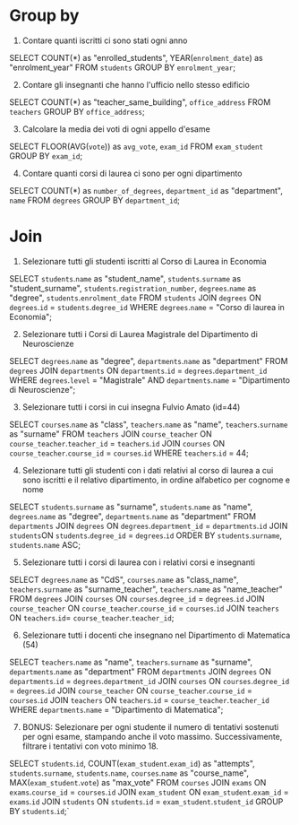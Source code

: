 # Group by

1. Contare quanti iscritti ci sono stati ogni anno

SELECT COUNT(*) as "enrolled_students", YEAR(`enrolment_date`) as "enrolment_year"
FROM `students`
GROUP BY `enrolment_year`;

2. Contare gli insegnanti che hanno l'ufficio nello stesso edificio

SELECT COUNT(*) as "teacher_same_building", `office_address`
FROM `teachers`
GROUP BY `office_address`;

3. Calcolare la media dei voti di ogni appello d'esame

SELECT FLOOR(AVG(`vote`)) as `avg_vote`, `exam_id`
FROM `exam_student`
GROUP BY `exam_id`;

4. Contare quanti corsi di laurea ci sono per ogni dipartimento

SELECT COUNT(*) as `number_of_degrees`, `department_id` as "department", `name`
FROM `degrees`
GROUP BY `department_id`;

# Join

1. Selezionare tutti gli studenti iscritti al Corso di Laurea in Economia

SELECT `students`.`name` as "student_name", `students`.`surname` as "student_surname", `students`.`registration_number`, `degrees`.`name` as "degree", `students`.`enrolment_date`
FROM `students`
JOIN `degrees` ON `degrees`.`id` = `students`.`degree_id`
WHERE `degrees`.`name` = "Corso di laurea in Economia";

2. Selezionare tutti i Corsi di Laurea Magistrale del Dipartimento di
Neuroscienze

SELECT `degrees`.`name` as "degree", `departments`.`name` as "department"
FROM `degrees`
JOIN `departments` ON `departments`.`id` = `degrees`.`department_id`
WHERE `degrees`.`level` = "Magistrale" AND `departments`.`name` = "Dipartimento di Neuroscienze";

3. Selezionare tutti i corsi in cui insegna Fulvio Amato (id=44)

SELECT `courses`.`name` as "class", `teachers`.`name` as "name", `teachers`.`surname` as "surname"
FROM `teachers`
JOIN `course_teacher` ON `course_teacher`.`teacher_id` = `teachers`.`id`
JOIN `courses` ON `course_teacher`.`course_id` = `courses`.`id`
WHERE `teachers`.`id` = 44;

4. Selezionare tutti gli studenti con i dati relativi al corso di laurea a cui
sono iscritti e il relativo dipartimento, in ordine alfabetico per cognome e
nome

SELECT `students`.`surname` as "surname", `students`.`name` as "name", `degrees`.`name` as "degree", `departments`.`name` as "department"
FROM `departments`
JOIN `degrees` ON `degrees`.`department_id` = `departments`.`id`
JOIN `students`ON `students`.`degree_id` = `degrees`.`id`
ORDER BY `students`.`surname`, `students`.`name` ASC;

5. Selezionare tutti i corsi di laurea con i relativi corsi e insegnanti <!-- chiedere -->

SELECT `degrees`.`name` as "CdS", `courses`.`name` as "class_name", `teachers`.`surname` as "surname_teacher", `teachers`.`name` as "name_teacher"
FROM `degrees`
JOIN `courses` ON `courses`.`degree_id` = `degrees`.`id`
JOIN `course_teacher` ON `course_teacher`.`course_id` = `courses`.`id` 
JOIN `teachers` ON `teachers`.`id`= `course_teacher`.`teacher_id`;

6. Selezionare tutti i docenti che insegnano nel Dipartimento di
Matematica (54)

SELECT `teachers`.`name` as "name", `teachers`.`surname`  as "surname", `departments`.`name` as "department"
FROM `departments`
JOIN `degrees` ON `departments`.`id` = `degrees`.`department_id`
JOIN `courses` ON `courses`.`degree_id` = `degrees`.`id`
JOIN `course_teacher` ON `course_teacher`.`course_id` = `courses`.`id`
JOIN `teachers` ON `teachers`.`id` = `course_teacher`.`teacher_id`
WHERE `departments`.`name` = "Dipartimento di Matematica";

7. BONUS: Selezionare per ogni studente il numero di tentativi sostenuti
per ogni esame, stampando anche il voto massimo. Successivamente,
filtrare i tentativi con voto minimo 18.

SELECT `students`.`id`, COUNT(`exam_student`.`exam_id`) as "attempts", `students`.`surname`, `students`.`name`, `courses`.`name` as "course_name", MAX(`exam_student`.`vote`) as "max_vote"
FROM `courses`
JOIN `exams` ON `exams`.`course_id` = `courses`.`id`
JOIN `exam_student` ON `exam_student`.`exam_id` = `exams`.`id`
JOIN `students` ON `students`.`id` = `exam_student`.`student_id`
GROUP BY `students`.`id`;`